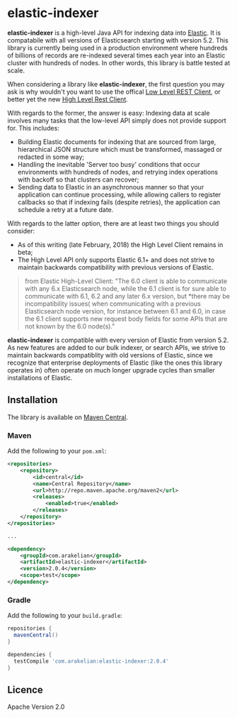 # elastic-indexer

**elastic-indexer** is a high-level Java API for indexing data into [Elastic](https://www.elastic.co/products/elasticsearch).
It is compatabile with all versions of Elasticsearch starting with version 5.2. This library is currently being used in a 
production environment where hundreds of billions of records are re-indexed several times each year into an Elastic cluster
with hundreds of nodes. In other words, this library is battle tested at scale.

When considering a library like **elastic-indexer**, the first question you may ask is why wouldn't you want to use the offical 
[Low Level REST Client](https://www.elastic.co/guide/en/elasticsearch/client/java-rest/current/java-rest-low.html), or 
better yet the new [High Level Rest Client](https://www.elastic.co/guide/en/elasticsearch/client/java-rest/current/java-rest-high.html).

With regards to the former, the answer is easy: Indexing data at scale involves many tasks that the low-level API simply does not provide
support for. This includes:
* Building Elastic documents for indexing that are sourced from large, hierarchical JSON structure which must be transformed, massaged
  or redacted in some way;
* Handling the inevitable 'Server too busy' conditions that occur environments with hundreds of nodes, and retrying index operations 
  with backoff so that clusters can recover; 
* Sending data to Elastic in an asynchronous manner so that your application can continue processing, while allowing callers to 
  register callbacks so that if indexing fails (despite retries), the application can schedule a retry at a future date.

With regards to the latter option, there are at least two things you should consider:
* As of this writing (late February, 2018) the High Level Client remains in beta;
* The High Level API only supports Elastic 6.1+ and does not strive to maintain backwards compatibility with previous versions of Elastic.

> from Elastic High-Level Client: "The 6.0 client is able to communicate with any 6.x Elasticsearch node, while the 6.1 client is 
> for sure able to communicate with 6.1, 6.2 and any later 6.x version, but *there may be incompatibility issues( when communicating 
> with a previous Elasticsearch node version, for instance between 6.1 and 6.0, in case the 6.1 client supports 
> new request body fields for some APIs that are not known by the 6.0 node(s)." 

**elastic-indexer** is compatible with every version of Elastic from version 5.2. As new features are added to our bulk indexer,
or search APIs, we strive to maintain backwards compatiblity with old versions of Elastic, since we recognize that enterprise
deployments of Elastic (like the ones this library operates in) often operate on much longer upgrade cycles than smaller installations
of Elastic.

## Installation

The library is available on [Maven Central](https://search.maven.org/#search%7Cgav%7C1%7Cg%3A%22com.arakelian%22%20AND%20a%3A%22elastic-indexer%22).

### Maven

Add the following to your `pom.xml`:

```xml
<repositories>
    <repository>
        <id>central</id>
        <name>Central Repository</name>
        <url>http://repo.maven.apache.org/maven2</url>
        <releases>
            <enabled>true</enabled>
        </releases>
    </repository>
</repositories>

...

<dependency>
    <groupId>com.arakelian</groupId>
    <artifactId>elastic-indexer</artifactId>
    <version>2.0.4</version>
    <scope>test</scope>
</dependency>
```

### Gradle

Add the following to your `build.gradle`:

```groovy
repositories {
  mavenCentral()
}

dependencies {
  testCompile 'com.arakelian:elastic-indexer:2.0.4'
}
```

## Licence

Apache Version 2.0
